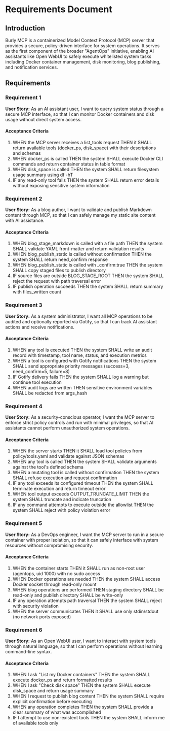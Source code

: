 # Requirements Document

## Introduction

Burly MCP is a containerized Model Context Protocol (MCP) server that provides a secure, policy-driven interface for system operations. It serves as the first component of the broader "AgentOps" initiative, enabling AI assistants like Open WebUI to safely execute whitelisted system tasks including Docker container management, disk monitoring, blog publishing, and notification services.

## Requirements

### Requirement 1

**User Story:** As an AI assistant user, I want to query system status through a secure MCP interface, so that I can monitor Docker containers and disk usage without direct system access.

#### Acceptance Criteria

1. WHEN the MCP server receives a list_tools request THEN it SHALL return available tools (docker_ps, disk_space) with their descriptions and schemas
2. WHEN docker_ps is called THEN the system SHALL execute Docker CLI commands and return container status in table format
3. WHEN disk_space is called THEN the system SHALL return filesystem usage summary using df -hT
4. IF any read-only tool fails THEN the system SHALL return error details without exposing sensitive system information

### Requirement 2

**User Story:** As a blog author, I want to validate and publish Markdown content through MCP, so that I can safely manage my static site content with AI assistance.

#### Acceptance Criteria

1. WHEN blog_stage_markdown is called with a file path THEN the system SHALL validate YAML front-matter and return validation results
2. WHEN blog_publish_static is called without confirmation THEN the system SHALL return need_confirm response
3. WHEN blog_publish_static is called with _confirm:true THEN the system SHALL copy staged files to publish directory
4. IF source files are outside BLOG_STAGE_ROOT THEN the system SHALL reject the request with path traversal error
5. IF publish operation succeeds THEN the system SHALL return summary with files_written count

### Requirement 3

**User Story:** As a system administrator, I want all MCP operations to be audited and optionally reported via Gotify, so that I can track AI assistant actions and receive notifications.

#### Acceptance Criteria

1. WHEN any tool is executed THEN the system SHALL write an audit record with timestamp, tool name, status, and execution metrics
2. WHEN a tool is configured with Gotify notifications THEN the system SHALL send appropriate priority messages (success=3, need_confirm=5, failure=8)
3. IF Gotify delivery fails THEN the system SHALL log a warning but continue tool execution
4. WHEN audit logs are written THEN sensitive environment variables SHALL be redacted from args_hash

### Requirement 4

**User Story:** As a security-conscious operator, I want the MCP server to enforce strict policy controls and run with minimal privileges, so that AI assistants cannot perform unauthorized system operations.

#### Acceptance Criteria

1. WHEN the server starts THEN it SHALL load tool policies from policy/tools.yaml and validate against JSON schemas
2. WHEN any tool is called THEN the system SHALL validate arguments against the tool's defined schema
3. WHEN a mutating tool is called without confirmation THEN the system SHALL refuse execution and request confirmation
4. IF any tool exceeds its configured timeout THEN the system SHALL terminate execution and return timeout error
5. WHEN tool output exceeds OUTPUT_TRUNCATE_LIMIT THEN the system SHALL truncate and indicate truncation
6. IF any command attempts to execute outside the allowlist THEN the system SHALL reject with policy violation error

### Requirement 5

**User Story:** As a DevOps engineer, I want the MCP server to run in a secure container with proper isolation, so that it can safely interface with system resources without compromising security.

#### Acceptance Criteria

1. WHEN the container starts THEN it SHALL run as non-root user (agentops, uid 1000) with no sudo access
2. WHEN Docker operations are needed THEN the system SHALL access Docker socket through read-only mount
3. WHEN blog operations are performed THEN staging directory SHALL be read-only and publish directory SHALL be write-only
4. IF any operation attempts path traversal THEN the system SHALL reject with security violation
5. WHEN the server communicates THEN it SHALL use only stdin/stdout (no network ports exposed)

### Requirement 6

**User Story:** As an Open WebUI user, I want to interact with system tools through natural language, so that I can perform operations without learning command-line syntax.

#### Acceptance Criteria

1. WHEN I ask "List my Docker containers" THEN the system SHALL execute docker_ps and return formatted results
2. WHEN I ask "Check disk space" THEN the system SHALL execute disk_space and return usage summary
3. WHEN I request to publish blog content THEN the system SHALL require explicit confirmation before executing
4. WHEN any operation completes THEN the system SHALL provide a clear summary of what was accomplished
5. IF I attempt to use non-existent tools THEN the system SHALL inform me of available tools only